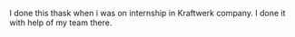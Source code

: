 <p>I done this thask when i was on internship in Kraftwerk company. 
	 I done it with help of my team there.</p>
